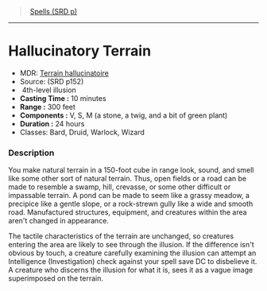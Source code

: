 ﻿---
!SpellItem
Family: SpellVO
Name: Hallucinatory Terrain
AltName: '[Terrain hallucinatoire](hd_spells_terrain_hallucinatoire.md)'
Type: illusion
Level: 4
CastingTime: 10 minutes
Range: 300 feet
Components: V, S, M (a stone, a twig, and a bit of green plant)
Duration: 24 hours
Classes: Bard, Druid, Warlock, Wizard
Source: (SRD p152)
Id: spells_vo.md#hallucinatory-terrain
ParentLink: spells_vo.md#spells-srd-p
ParentName: Spells (SRD p)
NameLevel: 1
Attributes: {}
---
> [Spells (SRD p)](srd_spells.md)

---

# Hallucinatory Terrain

- MDR: [Terrain hallucinatoire](hd_spells_terrain_hallucinatoire.md)
- Source: (SRD p152)
-  4th-level illusion
- **Casting Time :** 10 minutes
- **Range :** 300 feet
- **Components :** V, S, M (a stone, a twig, and a bit of green plant)
- **Duration :** 24 hours
- Classes: Bard, Druid, Warlock, Wizard

### Description

You make natural terrain in a 150-foot cube in range look, sound, and smell like some other sort of natural terrain. Thus, open fields or a road can be made to resemble a swamp, hill, crevasse, or some other difficult or impassable terrain. A pond can be made to seem like a grassy meadow, a precipice like a gentle slope, or a rock-strewn gully like a wide and smooth road. Manufactured structures, equipment, and creatures within the area aren't changed in appearance.

The tactile characteristics of the terrain are unchanged, so creatures entering the area are likely to see through the illusion. If the difference isn't obvious by touch, a creature carefully examining the illusion can attempt an Intelligence (Investigation) check against your spell save DC to disbelieve it. A creature who discerns the illusion for what it is, sees it as a vague image superimposed on the terrain.


